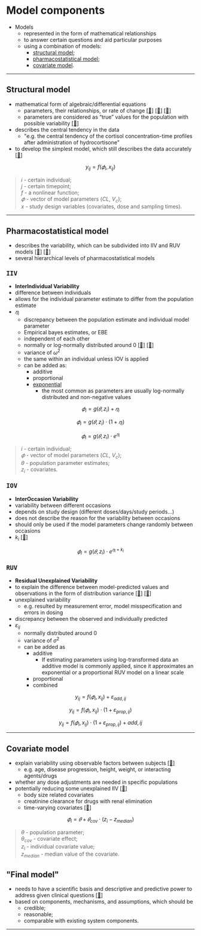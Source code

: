 # Model components
* Models
    * represented in the form of mathematical relationships 
    * to answer certain questions and aid particular purposes 
    * using a combination of models:
        * [structural model](#structural-model);
        * [pharmacostatistical model](#pharmacostatistical-model);
        * [covariate model](#covariate-model).

---

## Structural model
* mathematical form of algebraic/differential equations 
    * parameters, their relationships, or rate of change [[📖]](https://doi.org/10.1007/s40262-017-0575-8 "Melin, 2018") [[📖]](https://www.scribd.com/document/319808093/Shafer-Nonmem-2) [[📖]](https://doi.org/10.1038/psp.2012.4)
    * parameters are considered as “true” values for the population with possible variability [[📖]](https://www.scribd.com/document/319808093/Shafer-Nonmem-2)
* describes the central tendency in the data
    + "e.g. the central tendency of the cortisol concentration-time profiles after administration of hydrocortisone"
* to develop the simplest model, which still describes the data accurately [[📖]](https://doi.org/10.1345/aph.1d374)

$$y_{ij}=f(𝜙_{i},  x_{ij})$$ 
> $i$ - certain individual;<br>
> $j$ - certain timepoint;<br>
> $f$ - a nonlinear function;<br>
> $𝜙$ - vector of model parameters ($CL$, $V_c$);<br>
> $x$ - study design variables (covariates, dose and sampling times).

---

## Pharmacostatistical model
* describes the variability, which can be subdivided into IIV and RUV models [[📖]](https://doi.org/10.1007/bf01113502 "Karlsson, 1993") [[📖]](https://doi.org/10.1038/psp.2013.14 "Mould, 2013")
* several hierarchical levels of pharmacostatistical models

### <kbd>**IIV**</kbd>
* **InterIndividual Variability**
* difference between individuals
* allows for the individual parameter estimate to differ from the population estimate
* $𝜂_i$
    + discrepancy between the population estimate and individual model parameter
    + Empirical bayes estimates, or EBE
    + independent of each other 
    + normally or log-normally distributed around 0 [[📖]](https://www.scribd.com/document/319808093/Shafer-Nonmem-2 "Fisher, 2007") [[📖]](https://doi.org/10.1038/psp.2013.14 "Mould, 2013")
    + variance of $ω^2$ 
    + the same within an individual unless IOV is applied
    + can be added as:
        - additive
        - proportional
        - <u>exponential</u>
            - the most common as parameters are usually log-normally distributed and non-negative values

$$𝜙_{i}=g(𝜃,  z_{i}) + 𝜂_i$$

$$𝜙_{i}=g(𝜃,  z_{i}) \cdot (1+ 𝜂_i)$$

$$𝜙_{i}=g(𝜃,  z_{i}) \cdot e^{𝜂_i}$$

> $i$ - certain individual;<br>
> $𝜙$ - vector of model parameters ($CL$, $V_c$);<br>
> $θ$ - population parameter estimates;<br>
> $z_{i}$ - covariates.

### <kbd>**IOV**</kbd>
* **InterOccasion Variability**
* variability between different occasions
* depends on study design (different doses/days/study periods...)
* does not describe the reason for the variability between occasions
* should only be used if the model parameters change randomly between occasions
* $k_i$ [[📖]](https://doi.org/10.1007/bf01113502 "Karlsson, 1993")

$$𝜙_{i}=g(𝜃,  z_{i}) \cdot e^{𝜂_i+k_i}$$

### <kbd>**RUV**</kbd>
* **Residual Unexplained Variability**
* to explain the difference between model-predicted values and observations in the form of distribution variance [[📖]](https://www.scribd.com/document/319808093/Shafer-Nonmem-2 "Fisher, 2007") [[📖]](https://doi.org/10.1038/psp.2013.14 "Mould, 2013")
* unexplained variability
    + e.g. resulted by measurement error, model misspecification and errors in dosing
* discrepancy between the observed and individually predicted
* $ε_{ij}$
    + normally distributed around 0 
    + variance of $σ^2$
    + can be added as
        + additive
            + If estimating parameters using log-transformed data an additive model is commonly applied, since it approximates an exponential or a proportional RUV model on a linear scale
        + proportional
        + combined

$$y_{ij}=f(𝜙_{i},  x_{ij}) + ε_{add,ij}$$

$$y_{ij}=f(𝜙_{i},  x_{ij}) \cdot (1+ ε_{prop,ij})$$

$$y_{ij}=f(𝜙_{i},  x_{ij}) \cdot (1+ ε_{prop,ij}) + {add,ij}$$

---

## Covariate model
* explain variability using observable factors between subjects [[📖]](https://doi.org/10.1038/psp.2013.14 "Mould, 2013")
    * e.g. age, disease progression, height, weight, or interacting agents/drugs 
* whether any dose adjustments are needed in specific populations
* potentially reducing some unexplained IIV [[📖]](https://doi.org/10.1038%2Fpsp.2012.4 "Mould, 2012")
    + body size related covariates
    + creatinine clearance for drugs with renal elimination
    + time-varying covariates [[📖]](https://doi.org/10.1111%2Fj.1365-2125.2004.02170.x "Wahlby, 2004")

$$𝜙_{i}=𝜃 + 𝜃_{cov} \cdot (z_{i}-z_{median})$$
> $θ$ - population parameter;<br>
> $θ_{cov}$ - covariate effect;<br>
> $z_{i}$ - individual covariate value;<br>
> $z_{median}$ - median value of the covariate.

## "Final model"
* needs to have a scientific basis and descriptive and predictive power to address given clinical questions [[📖]](https://doi.org/10.1038%2Fpsp.2012.4 "Mould, 2012")
* based on components, mechanisms, and assumptions, which should be 
    * credible;
    * reasonable; 
    * comparable with existing system components.

---
